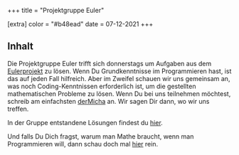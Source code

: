 +++
title = "Projektgruppe Euler"

[extra]
color = "#b48ead"
date = 07-12-2021
+++

## Inhalt

Die Projektgruppe Euler trifft sich donnerstags um Aufgaben aus dem [Eulerprojekt](https://projecteuler.net/) zu lösen.
Wenn Du Grundkenntnisse im Programmieren hast, ist das auf jeden Fall hilfreich. Aber im Zweifel schauen wir uns
gemeinsam an, was noch Coding-Kenntnissen erforderlich ist, um die gestellten mathematischen Probleme zu lösen. Wenn Du
bei uns teilnehmen möchtest, schreib am einfachsten [derMicha](https://matrix.to/#/@dermicha:matrix.cyber4edu.org) an.
Wir sagen Dir dann, wo wir uns treffen.

In der Gruppe entstandene Lösungen findest du [hier](https://codeberg.org/pyCoderDojo/eulerProject).

Und falls Du Dich fragst, warum man Mathe braucht, wenn man Programmieren will, dann schau doch mal
[hier](https://www.youtube.com/watch?v=sW9npZVpiMI) rein.
